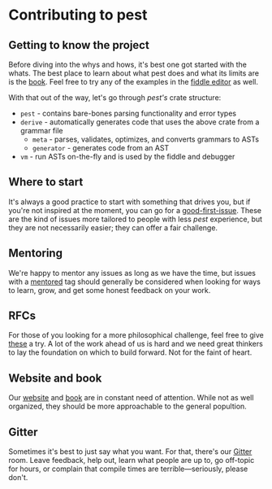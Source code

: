# Contributing to pest

## Getting to know the project

Before diving into the whys and hows, it's best one got started with the whats. The best place to learn about what pest does and what its limits are is the [book]. Feel free to try any of the examples in the [fiddle editor] as well.

[book]: https://pest-parser.github.io/book
[fiddle editor]: https://pest-parser.github.io/#editor

With that out of the way, let's go through *pest's* crate structure:

* `pest` - contains bare-bones parsing functionality and error types
* `derive` - automatically generates code that uses the above crate from a grammar file
  * `meta` - parses, validates, optimizes, and converts grammars to ASTs
  * `generator` - generates code from an AST
* `vm` - run ASTs on-the-fly and is used by the fiddle and debugger


## Where to start

It's always a good practice to start with something that drives you, but if you're not inspired at the moment, you can go for a [good-first-issue]. These are the kind of issues more tailored to people with less *pest* experience, but they are not necessarily easier; they can offer a fair challenge.

[good-first-issue]: https://github.com/pest-parser/pest/issues?q=is%3Aissue+is%3Aopen+label%3Agood-first-issue

## Mentoring

We're happy to mentor any issues as long as we have the time, but issues with a [mentored] tag should generally be considered when looking for ways to learn, grow, and get some honest feedback on your work.

[mentored]: https://github.com/pest-parser/pest/issues?q=is%3Aissue+is%3Aopen+label%3Amentored

## RFCs

For those of you looking for a more philosophical challenge, feel free to give [these] a try. A lot of the work ahead of us is hard and we need great thinkers to lay the foundation on which to build forward. Not for the faint of heart.

[these]: https://github.com/pest-parser/pest/issues?q=is%3Aissue+is%3Aopen+label%3Aneeds-rfc

## Website and book

Our [website] and [book] are in constant need of attention. While not as well organized, they should be more approachable to the general popultion.

[website]:https://github.com/pest-parser/site
[book]: https://github.com/pest-parser/book

## Gitter

Sometimes it's best to just say what you want. For that, there's our [Gitter] room. Leave feedback, help out, learn what people are up to, go off-topic for hours, or complain that compile times are terrible—seriously, please don't.

[Gitter]: https://gitter.im/pest-parser/pest

